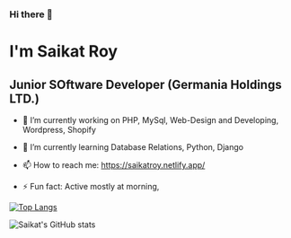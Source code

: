 ### Hi there 👋

# I'm Saikat Roy
## Junior SOftware Developer (Germania Holdings LTD.)

<!--
**njmsaikat/njmsaikat** is a ✨ _special_ ✨ repository because its `README.md` (this file) appears on your GitHub profile.
Here are some ideas to get you started:
-->


- 🔭 I’m currently working on PHP, MySql, Web-Design and Developing, Wordpress, Shopify

- 🌱 I’m currently learning Database Relations, Python, Django
<!--
- 👯 I’m looking to collaborate on ...
- 🤔 I’m looking for help with ...

- 😄 Pronouns: Soikot Roy

- 💬 Ask me about ...
-->
- 📫 How to reach me: https://saikatroy.netlify.app/


- ⚡ Fun fact: Active mostly at morning,

[![Top Langs](https://github-readme-stats.vercel.app/api/top-langs/?username=njmsaikat&layout=compact)](https://github.com/njmsaikat/github-readme-stats)


![Saikat's GitHub stats](https://github-readme-stats.vercel.app/api?username=njmsaikat&show_icons=true&theme=radical)

